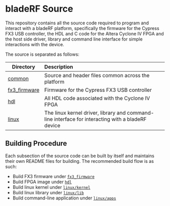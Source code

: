 # bladeRF Source #
This repository contains all the source code required to program and interact with a bladeRF platform, specifically the firmware for the Cypress FX3 USB controller, the HDL and C code for the Altera Cyclone IV FPGA and the host side driver, library and command line interface for simple interactions with the device.

The source is separated as follows:

| Directory                     | Description                                                                                       |
| ----------------------------- |:--------------------------------------------------------------------------------------------------|
| [common][common]              | Source and header files common across the platform                                                |
| [fx3_firmware][fx3_firmware]  | Firmware for the Cypress FX3 USB controller                                                       |
| [hdl][hdl]                    | All HDL code associated with the Cyclone IV FPGA                                                  |
| [linux][linux]                | The linux kernel driver, library and command-line interface for interacting with a bladeRF device |

## Building Procedure ##
Each subsection of the source code can be built by itself and maintains their own README files for building.  The recommended build flow is as such:

- Build FX3 firmware under [`fx3_firmware`][fx3_firmware]
- Build FPGA image under [`hdl`][hdl]
- Build linux kernel under [`linux/kernel`][linux_kernel]
- Build linux library under [`linux/lib`][linux_lib]
- Build command-line application under [`linux/apps`][linux_apps]

[common]: ./common (Common)
[fx3_firmware]: ./fx3_firmware (FX3 Firmware)
[hdl]: ./hdl (HDL)
[linux]: ./linux (Linux)
[linux_kernel]: ./linux/kernel (Linux Kernel)
[linux_lib]: ./linux/lib (Linux Library)
[linux_apps]: ./linux/apps (Linux Apps)

